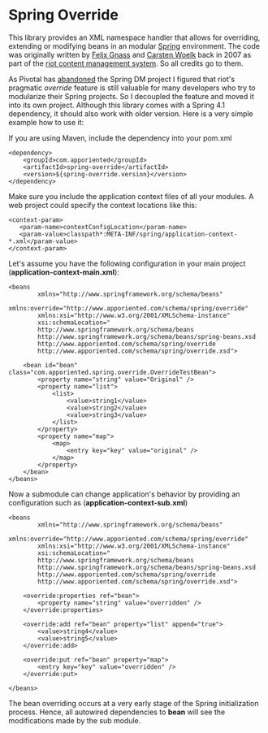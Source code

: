 Spring Override
===============

This library provides an XML namespace handler that allows for overriding, extending or modifying beans in an modular [Spring](http://projects.spring.io/spring-framework/) environment.
The code was originally written by [Felix Gnass](https://github.com/fgnass) and  [Carsten Woelk](https://github.com/cwoelk) back in 2007 as part of the [riot content management system](https://github.com/riotfamily/riot). So all credits go to them.

As Pivotal has [abandoned](https://eclipse.org/gemini/) the Spring DM project I figured that riot's pragmatic *override* feature is still valuable for many developers who try to modularize their Spring projects. So I decoupled the feature and moved it into its own project. Although this library comes with a Spring 4.1 dependency, it should also work with older version.
Here is a very simple example how to use it:

If you are using Maven, include the dependency into your pom.xml

    <dependency>
        <groupId>com.apporiented</groupId>
        <artifactId>spring-override</artifactId>
        <version>${spring-override.version}</version>
    </dependency>

Make sure you include the application context files of all your modules. A web project could specify the context locations like this:

    <context-param>
       <param-name>contextConfigLocation</param-name>
       <param-value>classpath*:META-INF/spring/application-context-*.xml</param-value>
    </context-param>

Let's assume you have the following configuration in your main project
(**application-context-main.xml**):

    <beans
            xmlns="http://www.springframework.org/schema/beans"
            xmlns:override="http://www.apporiented.com/schema/spring/override"
            xmlns:xsi="http://www.w3.org/2001/XMLSchema-instance"
            xsi:schemaLocation="
            http://www.springframework.org/schema/beans
            http://www.springframework.org/schema/beans/spring-beans.xsd
            http://www.apporiented.com/schema/spring/override
            http://www.apporiented.com/schema/spring/override.xsd">
            
        <bean id="bean" class="com.apporiented.spring.override.OverrideTestBean">
            <property name="string" value="Original" />
            <property name="list">
                <list>
                    <value>string1</value>
                    <value>string2</value>
                    <value>string3</value>
                </list>
            </property>
            <property name="map">
                <map>
                    <entry key="key" value="original" />
                </map>
            </property>
        </bean>
    </beans>
     
Now a submodule can change application's behavior by providing an configuration such as
(**application-context-sub.xml**)   
    
    <beans
            xmlns="http://www.springframework.org/schema/beans"
            xmlns:override="http://www.apporiented.com/schema/spring/override"
            xmlns:xsi="http://www.w3.org/2001/XMLSchema-instance"
            xsi:schemaLocation="
            http://www.springframework.org/schema/beans
            http://www.springframework.org/schema/beans/spring-beans.xsd
            http://www.apporiented.com/schema/spring/override
            http://www.apporiented.com/schema/spring/override.xsd">
    
        <override:properties ref="bean">
            <property name="string" value="overridden" />
        </override:properties>
    
        <override:add ref="bean" property="list" append="true">
            <value>string4</value>
            <value>string5</value>
        </override:add>
    
        <override:put ref="bean" property="map">
            <entry key="key" value="overridden" />
        </override:put>
    
    </beans>

The bean overriding occurs at a very early stage of the Spring initialization process. Hence, all autowired dependencies to **bean** will see the modifications made by the sub module.

